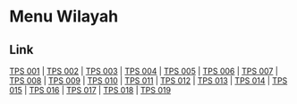 # Menu Wilayah

## Link

[TPS 001](https://github.com/gigit-pemilu/pemilu-2024-17-bengkulu/tree/main/pileg-dpr/hitung-suara/sub/17-bengkulu/sub/71-kota-bengkulu/sub/05-kampung-melayu/sub/1001-kandang/sub/001-tps)
 | 
[TPS 002](https://github.com/gigit-pemilu/pemilu-2024-17-bengkulu/tree/main/pileg-dpr/hitung-suara/sub/17-bengkulu/sub/71-kota-bengkulu/sub/05-kampung-melayu/sub/1001-kandang/sub/002-tps)
 | 
[TPS 003](https://github.com/gigit-pemilu/pemilu-2024-17-bengkulu/tree/main/pileg-dpr/hitung-suara/sub/17-bengkulu/sub/71-kota-bengkulu/sub/05-kampung-melayu/sub/1001-kandang/sub/003-tps)
 | 
[TPS 004](https://github.com/gigit-pemilu/pemilu-2024-17-bengkulu/tree/main/pileg-dpr/hitung-suara/sub/17-bengkulu/sub/71-kota-bengkulu/sub/05-kampung-melayu/sub/1001-kandang/sub/004-tps)
 | 
[TPS 005](https://github.com/gigit-pemilu/pemilu-2024-17-bengkulu/tree/main/pileg-dpr/hitung-suara/sub/17-bengkulu/sub/71-kota-bengkulu/sub/05-kampung-melayu/sub/1001-kandang/sub/005-tps)
 | 
[TPS 006](https://github.com/gigit-pemilu/pemilu-2024-17-bengkulu/tree/main/pileg-dpr/hitung-suara/sub/17-bengkulu/sub/71-kota-bengkulu/sub/05-kampung-melayu/sub/1001-kandang/sub/006-tps)
 | 
[TPS 007](https://github.com/gigit-pemilu/pemilu-2024-17-bengkulu/tree/main/pileg-dpr/hitung-suara/sub/17-bengkulu/sub/71-kota-bengkulu/sub/05-kampung-melayu/sub/1001-kandang/sub/007-tps)
 | 
[TPS 008](https://github.com/gigit-pemilu/pemilu-2024-17-bengkulu/tree/main/pileg-dpr/hitung-suara/sub/17-bengkulu/sub/71-kota-bengkulu/sub/05-kampung-melayu/sub/1001-kandang/sub/008-tps)
 | 
[TPS 009](https://github.com/gigit-pemilu/pemilu-2024-17-bengkulu/tree/main/pileg-dpr/hitung-suara/sub/17-bengkulu/sub/71-kota-bengkulu/sub/05-kampung-melayu/sub/1001-kandang/sub/009-tps)
 | 
[TPS 010](https://github.com/gigit-pemilu/pemilu-2024-17-bengkulu/tree/main/pileg-dpr/hitung-suara/sub/17-bengkulu/sub/71-kota-bengkulu/sub/05-kampung-melayu/sub/1001-kandang/sub/010-tps)
 | 
[TPS 011](https://github.com/gigit-pemilu/pemilu-2024-17-bengkulu/tree/main/pileg-dpr/hitung-suara/sub/17-bengkulu/sub/71-kota-bengkulu/sub/05-kampung-melayu/sub/1001-kandang/sub/011-tps)
 | 
[TPS 012](https://github.com/gigit-pemilu/pemilu-2024-17-bengkulu/tree/main/pileg-dpr/hitung-suara/sub/17-bengkulu/sub/71-kota-bengkulu/sub/05-kampung-melayu/sub/1001-kandang/sub/012-tps)
 | 
[TPS 013](https://github.com/gigit-pemilu/pemilu-2024-17-bengkulu/tree/main/pileg-dpr/hitung-suara/sub/17-bengkulu/sub/71-kota-bengkulu/sub/05-kampung-melayu/sub/1001-kandang/sub/013-tps)
 | 
[TPS 014](https://github.com/gigit-pemilu/pemilu-2024-17-bengkulu/tree/main/pileg-dpr/hitung-suara/sub/17-bengkulu/sub/71-kota-bengkulu/sub/05-kampung-melayu/sub/1001-kandang/sub/014-tps)
 | 
[TPS 015](https://github.com/gigit-pemilu/pemilu-2024-17-bengkulu/tree/main/pileg-dpr/hitung-suara/sub/17-bengkulu/sub/71-kota-bengkulu/sub/05-kampung-melayu/sub/1001-kandang/sub/015-tps)
 | 
[TPS 016](https://github.com/gigit-pemilu/pemilu-2024-17-bengkulu/tree/main/pileg-dpr/hitung-suara/sub/17-bengkulu/sub/71-kota-bengkulu/sub/05-kampung-melayu/sub/1001-kandang/sub/016-tps)
 | 
[TPS 017](https://github.com/gigit-pemilu/pemilu-2024-17-bengkulu/tree/main/pileg-dpr/hitung-suara/sub/17-bengkulu/sub/71-kota-bengkulu/sub/05-kampung-melayu/sub/1001-kandang/sub/017-tps)
 | 
[TPS 018](https://github.com/gigit-pemilu/pemilu-2024-17-bengkulu/tree/main/pileg-dpr/hitung-suara/sub/17-bengkulu/sub/71-kota-bengkulu/sub/05-kampung-melayu/sub/1001-kandang/sub/018-tps)
 | 
[TPS 019](https://github.com/gigit-pemilu/pemilu-2024-17-bengkulu/tree/main/pileg-dpr/hitung-suara/sub/17-bengkulu/sub/71-kota-bengkulu/sub/05-kampung-melayu/sub/1001-kandang/sub/019-tps)

